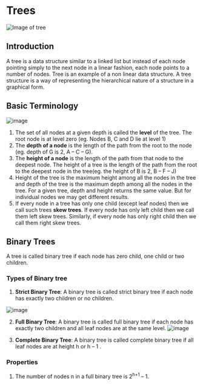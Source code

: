 # Trees

<img src = "https://qph.cf2.quoracdn.net/main-qimg-cafdb4368095621b0b6cd00738c19f95-pjlq" alt = "Image of tree">

## Introduction 
A tree is a data structure similar to a linked list but instead of each node pointing simply to the next node in a linear fashion, each node points to a number of nodes. Tree is an example of a non linear data structure.
A tree structure is a way of representing the hierarchical nature of a structure in a graphical form.

## Basic Terminology

![image](https://user-images.githubusercontent.com/103832825/202587670-af19129c-3a8d-46fc-a3e1-4bf80a59858e.png)

1) The set of all nodes at a given depth is called the <b>level</b> of the tree. The root node is at level zero (eg. Nodes B, C and D lie at level 1)
2) The <b>depth of a node</b> is the length of the path from the root to the node (eg. depth of G is 2, A – C – G).
3) The <b>height of a node</b> is the length of the path from that node to the deepest node. The height of a tree is the length of the path from the root to the deepest node in the tree(eg. the height of B is 2, B – F – J)
4) Height of the tree is the maximum height among all the nodes in the tree and depth of the tree is the maximum depth among all the nodes in the tree. For a given tree, depth and height returns the same value. But for individual nodes we may get different results.
5) If every node in a tree has only one child (except leaf nodes) then we call such trees <b>skew trees</b>. If every node has only left child then we call them left skew trees. Similarly, if every node has only right child then we call them right skew trees.

## Binary Trees
A tree is called binary tree if each node has zero child, one child or two children.

### Types of Binary tree 
1) <b>Strict Binary Tree</b>: A binary tree is called strict binary tree if each node has exactly two children or no children.

![image](https://user-images.githubusercontent.com/103832825/202590229-f0dc4323-18bf-4e66-88ef-d6754167426c.png)

2) <b>Full Binary Tree</b>: A binary tree is called full binary tree if each node has exactly two children and all leaf nodes are at the same level.
![image](https://user-images.githubusercontent.com/103832825/202590324-6cb3f1ce-c463-4ce2-abfc-3eeb359143dd.png)

3) <b>Complete Binary Tree</b>: A binary tree is called complete binary tree if all leaf nodes are at height h or h – 1 
  .
### Properties 
1) The number of nodes n in a full binary tree is 2<sup>h+1</sup> – 1. 
